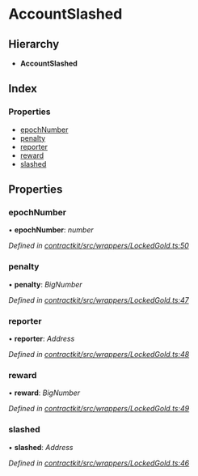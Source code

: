 # AccountSlashed

## Hierarchy

* **AccountSlashed**

## Index

### Properties

* [epochNumber](_wrappers_lockedgold_.accountslashed.md#epochnumber)
* [penalty](_wrappers_lockedgold_.accountslashed.md#penalty)
* [reporter](_wrappers_lockedgold_.accountslashed.md#reporter)
* [reward](_wrappers_lockedgold_.accountslashed.md#reward)
* [slashed](_wrappers_lockedgold_.accountslashed.md#slashed)

## Properties

### epochNumber

• **epochNumber**: _number_

_Defined in_ [_contractkit/src/wrappers/LockedGold.ts:50_](https://github.com/celo-org/celo-monorepo/blob/master/packages/sdk/contractkit/src/wrappers/LockedGold.ts#L50)

### penalty

• **penalty**: _BigNumber_

_Defined in_ [_contractkit/src/wrappers/LockedGold.ts:47_](https://github.com/celo-org/celo-monorepo/blob/master/packages/sdk/contractkit/src/wrappers/LockedGold.ts#L47)

### reporter

• **reporter**: _Address_

_Defined in_ [_contractkit/src/wrappers/LockedGold.ts:48_](https://github.com/celo-org/celo-monorepo/blob/master/packages/sdk/contractkit/src/wrappers/LockedGold.ts#L48)

### reward

• **reward**: _BigNumber_

_Defined in_ [_contractkit/src/wrappers/LockedGold.ts:49_](https://github.com/celo-org/celo-monorepo/blob/master/packages/sdk/contractkit/src/wrappers/LockedGold.ts#L49)

### slashed

• **slashed**: _Address_

_Defined in_ [_contractkit/src/wrappers/LockedGold.ts:46_](https://github.com/celo-org/celo-monorepo/blob/master/packages/sdk/contractkit/src/wrappers/LockedGold.ts#L46)

